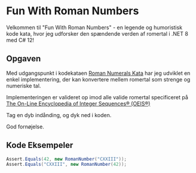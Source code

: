 # Fun With Roman Numbers

Velkommen til "Fun With Roman Numbers" - en legende og humoristisk kode kata, hvor jeg udforsker den spændende verden af romertal i .NET 8 med C# 12!

## Opgaven

Med udgangspunkt i kodekataen [Roman Numerals Kata](https://codingdojo.org/kata/RomanNumerals) har jeg udviklet en enkel implementering, der kan konvertere mellem romertal som strenge og numeriske tal.

Implementeringen er valideret op imod alle valide romertal specificeret på [The On-Line Encyclopedia of Integer Sequences® (OEIS®)](https://oeis.org/A006968/a006968.txt)

Tag en dyb indånding, og dyk ned i koden.

God fornøjelse. 

## Kode Eksempeler
```csharp
Assert.Equals(42, new RomanNumber("CXXIII"));
Assert.Equals("CXXIII", new RomanNumber(42));
